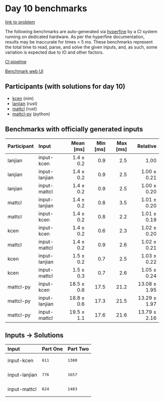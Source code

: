 # Day 10 benchmarks

[link to problem](https://adventofcode.com/2024/day/10)

The following benchmarks are auto-generated via
[hyperfine](https://github.com/sharkdp/hyperfine) by a CI system running on
dedicated hardware. As per the hyperfine documentation, results may be
inaccurate for times < 5 ms. These benchmarks represent the total time to read,
parse, and solve the given inputs, and, as such, some variation is expected due
to IO and other factors.

[CI pipeline](http://ci.papercode.net:8080/teams/main/pipelines/aoc2024)

[Benchmark web UI](https://aoc.ancalagon.black)


## Participants (with solutions for day 10)

- [kcen](https://github.com/kcen/aoc2024) (nim)
- [lanjian](https://github.com/lanjian/aoc-2024) (rust)
- [mattcl](https://github.com/mattcl/aoc2024) (rust)
- [mattcl-py](https://github.com/mattcl/aoc2024-py) (python)


## Benchmarks with officially generated inputs

| Participant | Input | Mean [ms] | Min [ms] | Max [ms] | Relative |
|:---|:---|---:|---:|---:|---:|
| lanjian | input-kcen | 1.4 ± 0.2 | 0.9 | 2.5 | 1.00 |
| lanjian | input-lanjian | 1.4 ± 0.2 | 0.9 | 2.5 | 1.00 ± 0.21 |
| lanjian | input-mattcl | 1.4 ± 0.2 | 0.9 | 2.5 | 1.00 ± 0.20 |
| mattcl | input-lanjian | 1.4 ± 0.2 | 0.8 | 3.5 | 1.01 ± 0.20 |
| mattcl | input-kcen | 1.4 ± 0.2 | 0.8 | 2.2 | 1.01 ± 0.19 |
| kcen | input-kcen | 1.4 ± 0.2 | 0.6 | 2.3 | 1.02 ± 0.20 |
| mattcl | input-mattcl | 1.4 ± 0.2 | 0.9 | 2.6 | 1.02 ± 0.21 |
| kcen | input-lanjian | 1.5 ± 0.2 | 0.7 | 2.5 | 1.03 ± 0.22 |
| kcen | input-mattcl | 1.5 ± 0.3 | 0.7 | 2.6 | 1.05 ± 0.24 |
| mattcl-py | input-kcen | 18.5 ± 0.6 | 17.5 | 21.2 | 13.08 ± 1.95 |
| mattcl-py | input-lanjian | 18.8 ± 0.6 | 17.3 | 21.5 | 13.29 ± 1.97 |
| mattcl-py | input-mattcl | 19.5 ± 1.1 | 17.6 | 21.6 | 13.79 ± 2.16 |


## Inputs -> Solutions

| Input | Part One | Part Two |
|:---|:---|:---|
|input-kcen|<pre>611</pre>|<pre>1380</pre>|
|input-lanjian|<pre>776</pre>|<pre>1657</pre>|
|input-mattcl|<pre>624</pre>|<pre>1483</pre>|